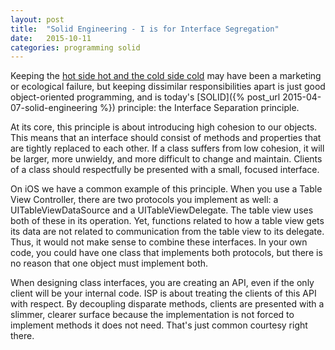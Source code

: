 ```yaml
---
layout: post
title:  "Solid Engineering - I is for Interface Segregation"
date:   2015-10-11
categories: programming solid
---
```


Keeping the [hot side hot and the cold side cold](http://www.seriouseats.com/2011/02/blast-from-the-past-the-mcdlt-mcdonalds-1980s-jason-alexander.html) may have been a marketing or ecological failure, but keeping dissimilar responsibilities apart is just good object-oriented programming, and is today's [SOLID]({% post_url 2015-04-07-solid-engineering %}) principle: the Interface Separation principle.

At its core, this principle is about introducing high cohesion to our objects. This means that an interface should consist of methods and properties that are tightly replaced to each other. If a class suffers from low cohesion, it will be larger, more unwieldy, and more difficult to change and maintain. Clients of a class should respectfully be presented with a small, focused interface. 

On iOS we have a common example of this principle. When you use a Table View Controller, there are two protocols you implement as well: a UITableViewDataSource and a UITableViewDelegate. The table view uses both of these in its operation. Yet, functions related to how a table view gets its data are not related to communication from the table view to its delegate. Thus, it would not make sense to combine these interfaces. In your own code, you could have one class that implements both protocols, but there is no reason that one object must implement both. 

When designing class interfaces, you are creating an API, even if the only client will be your internal code. ISP is about treating the clients of this API with respect. By decoupling disparate methods, clients are presented with a slimmer, clearer surface because the implementation is not forced to implement methods it does not need. That's just common courtesy right there. 
